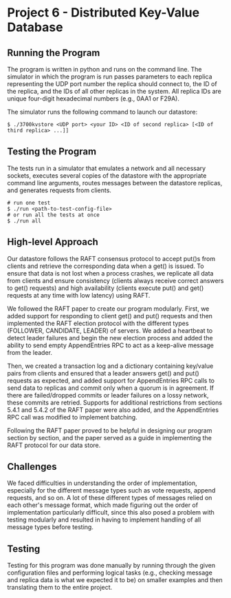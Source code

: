 # Project 6 - Distributed Key-Value Database

## Running the Program

The program is written in python and runs on the command line. The simulator in which the program is run passes parameters to each replica representing the UDP port number the replica should connect to, the ID of the replica, and the IDs of all other replicas in the system. All replica IDs are unique four-digit hexadecimal numbers (e.g., 0AA1 or F29A).


The simulator runs the following command to launch our datastore:

```shell
$ ./3700kvstore <UDP port> <your ID> <ID of second replica> [<ID of third replica> ...]]
```

## Testing the Program

The tests run in a simulator that emulates a network and all necessary sockets, executes several copies of the datastore with the appropriate command line arguments, routes messages between the datastore replicas, and generates requests from clients.


```shell
# run one test
$ ./run <path-to-test-config-file>
# or run all the tests at once
$ ./run all
```

## High-level Approach

Our datastore follows the RAFT consensus protocol to accept put()s from clients and retrieve the corresponding data when a get() is issued. To ensure that data is not lost when a process crashes, we replicate all data from clients and ensure consistency (clients always receive correct answers to get() requests) and high availability (clients execute put() and get() requests at any time with low latency) using RAFT.

We followed the RAFT paper to create our program modularly. First, we added support for responding to client get() and put() requests and then implemented the RAFT election protocol with the different types (FOLLOWER, CANDIDATE, LEADER) of servers. We added a heartbeat to detect leader failures and begin the new election process and added the ability to send empty AppendEntries RPC to act as a keep-alive message from the leader.

Then, we created a transaction log and a dictionary containing key/value pairs from clients and ensured that a leader answers get() and put() requests as expected, and added support for AppendEntries RPC calls to send data to replicas and commit only when a quorum is in agreement. If there are failed/dropped commits or leader failures on a lossy network, these commits are retried. Supports for additional restrictions from sections 5.4.1 and 5.4.2 of the RAFT paper were also added, and the AppendEntries RPC call was modified to implement batching.

Following the RAFT paper proved to be helpful in designing our program section by section, and the paper served as a guide in implementing the RAFT protocol for our data store.


## Challenges
We faced difficulties in understanding the order of implementation, especially for the different message types such as vote requests, append requests, and so on. A lot of these different types of messages relied on each other's message format, which made figuring out the order of implementation particularly difficult, since this also posed a problem with testing modularly and resulted in having to implement handling of all message types before testing. 


## Testing
Testing for this program was done manually by running through the given configuration files and performing logical tasks (e.g., checking message and replica data is what we expected it to be) on smaller examples and then translating them to the entire project. 

